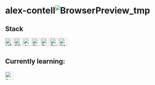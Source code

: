 # alex-contell![BrowserPreview_tmp](https://user-images.githubusercontent.com/68468470/154339596-91192167-7ca4-472e-a6b1-e623d72f8004.gif)




## Stack


<img align="left" alt="HTML5" width="26px" src="https://cdn-icons-png.flaticon.com/512/888/888859.png" />
<img align="left" alt="CSS3" width="26px" src="https://cdn-icons-png.flaticon.com/512/919/919826.png" />
<img align="left" alt="JavaScript" width="26px" src="https://cdn-icons-png.flaticon.com/512/5968/5968292.png" />
<img align="left" alt="React" width="26px" src="https://cdn-icons-png.flaticon.com/512/919/919851.png" />
<img align="left" alt="Ruby" width="26px" src="https://cdn-icons-png.flaticon.com/512/6132/6132219.png" />
<img align="left" alt="Rails" width="26px" src="https://miro.medium.com/max/800/1*eRErB-NQYgwF52eUUK_kkQ.png" />
<img align="left" alt="GitHub" width="26px" src="https://cdn-icons-png.flaticon.com/512/270/270798.png" />
<br />
<br />

<h2>Currently learning: </p>

<img align="left" alt="typescript" width="26px" src="https://cdn-icons-png.flaticon.com/512/5968/5968381.png" />
